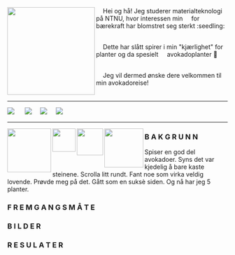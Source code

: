 
<img src="https://user-images.githubusercontent.com/103142164/162144222-915c07ed-bdf4-4204-b9ae-ac851c7d6e05.jpg" align="left" width="200" height="200" />  
&nbsp;&nbsp;&nbsp;&nbsp;Hei og hå! Jeg studerer materialteknologi på NTNU, hvor interessen min &nbsp;&nbsp;&nbsp;&nbsp;for bærekraft har blomstret seg sterkt :seedling:

\
&nbsp;&nbsp;&nbsp;&nbsp;Dette har slått spirer i min "kjærlighet" for planter og da spesielt &nbsp;&nbsp;&nbsp;&nbsp;avokadoplanter :avocado: 

\
&nbsp;&nbsp;&nbsp;&nbsp;Jeg vil dermed ønske dere velkommen til min avokadoreise!
<br clear="left"/>

---
[![](https://img.shields.io/badge/Bakgrunn-green?style=for-the-badge)](https://github.com/AmandaLohne/amandalohne/edit/main/README.md#b-a-k-g-r-u-n-n)
&nbsp;&nbsp;&nbsp;&nbsp; [![](https://img.shields.io/badge/Fremgangsmåte-green?style=for-the-badge)](https://github.com/AmandaLohne/amandalohne/edit/main/README.md#f-r-e-m-g-a-n-g-s-m-%C3%A5-t-e) 
&nbsp;&nbsp;&nbsp;&nbsp;[![](https://img.shields.io/badge/Bilder-green?style=for-the-badge)](https://github.com/AmandaLohne/amandalohne/edit/main/README.md#b-i-l-d-e-r)
&nbsp;&nbsp;&nbsp;&nbsp;[![](https://img.shields.io/badge/Resultater-green?style=for-the-badge)](https://github.com/AmandaLohne/amandalohne/edit/main/README.md#r-e-s-u-l-a-t-e-r)

---

<img src="https://user-images.githubusercontent.com/103142164/162156562-71356ffc-1a14-4970-a910-c92c99f55104.JPG" align="left" width="100" heigth="200" />

<img src="https://user-images.githubusercontent.com/103142164/162156590-ee7ef663-76fd-4cd1-a64f-a06954da90d7.jpg" align="left" width="52.5" heigth="100" />

<img src="https://user-images.githubusercontent.com/103142164/162156596-470e5998-bb7a-4eb6-ab65-d681d3650fee.jpg" align="left" width="60.5" heigth="100" />

<img src="https://user-images.githubusercontent.com/103142164/162156602-608092d7-2d46-4c97-9c53-cf9ba1905573.jpg" align="left" width="89" heigth="100" />
          
### B A K G R U N N
Spiser en god del avokadoer. Syns det var kjedelig å bare kaste steinene. Scrolla litt rundt. Fant noe som virka veldig lovende. Prøvde meg på det. Gått som en suksè siden. Og nå har jeg 5 planter. 
<br clear="left"/>


### F R E M G A N G S M Å T E


### B I L D E R


### R E S U L A T E R
